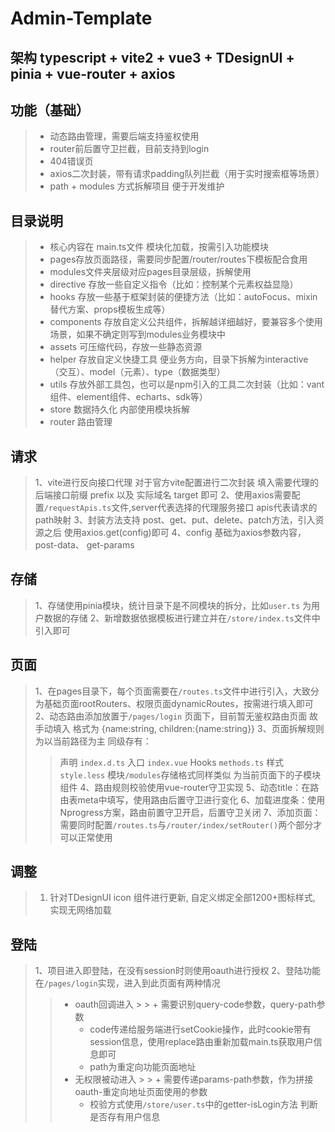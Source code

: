 # Admin-Template

## 架构 typescript + vite2 + vue3 + TDesignUI + pinia + vue-router + axios

## 功能（基础）
> - 动态路由管理，需要后端支持鉴权使用
> - router前后置守卫拦截，目前支持到login
> - 404错误页
> - axios二次封装，带有请求padding队列拦截（用于实时搜索框等场景）
> - path + modules 方式拆解项目 便于开发维护

## 目录说明

> - 核心内容在 main.ts文件 模块化加载，按需引入功能模块
> - pages存放页面路径，需要同步配置/router/routes下模板配合食用
> - modules文件夹层级对应pages目录层级，拆解使用
> - directive 存放一些自定义指令（比如：控制某个元素权益显隐）
> - hooks 存放一些基于框架封装的便捷方法（比如：autoFocus、mixin替代方案、props模板生成等）
> - components 存放自定义公共组件，拆解越详细越好，要兼容多个使用场景，如果不确定则写到modules业务模块中
> - assets 可压缩代码，存放一些静态资源
> - helper 存放自定义快捷工具 便业务方向，目录下拆解为interactive（交互）、model（元素）、type（数据类型）
> - utils 存放外部工具包，也可以是npm引入的工具二次封装（比如：vant组件、element组件、echarts、sdk等）
> - store 数据持久化 内部使用模块拆解
> - router 路由管理

## 请求
> 1、vite进行反向接口代理 对于官方vite配置进行二次封装 填入需要代理的后端接口前缀 prefix 以及 实际域名 target 即可
> 2、使用axios需要配置```/requestApis.ts```文件,server代表选择的代理服务接口 apis代表请求的path映射
> 3、封装方法支持 post、get、put、delete、patch方法，引入资源之后 使用axios.get(config)即可
> 4、config 基础为axios参数内容，post-data、 get-params

## 存储
> 1、存储使用pinia模块，统计目录下是不同模块的拆分，比如```user.ts``` 为用户数据的存储
> 2、新增数据依据模板进行建立并在```/store/index.ts```文件中引入即可

## 页面
> 1、在pages目录下，每个页面需要在```/routes.ts```文件中进行引入，大致分为基础页面rootRouters、权限页面dynamicRoutes，按需进行填入即可
> 2、动态路由添加放置于```/pages/login``` 页面下，目前暂无鉴权路由页面 故手动填入 格式为
> {name:string, children:{name:string}}
> 3、页面拆解规则为以当前路径为主
> 同级存有：
>> 声明 ```index.d.ts```
>> 入口 ```index.vue```
>> Hooks ```methods.ts```
>> 样式 ```style.less```
>> 模块```/modules```存储格式同样类似 为当前页面下的子模块组件
> 4、路由规则校验使用vue-router守卫实现
> 5、动态title：在路由表meta中填写，使用路由后置守卫进行变化
> 6、加载进度条：使用Nprogress方案，路由前置守卫开启，后置守卫关闭
> 7、添加页面：需要同时配置```/routes.ts```与```/router/index/setRouter()```两个部分才可以正常使用

## 调整
> 1. 针对TDesignUI icon 组件进行更新, 自定义绑定全部1200+图标样式, 实现无网络加载

## 登陆
> 1、项目进入即登陆，在没有session时则使用oauth进行授权
> 2、登陆功能在```/pages/login```实现，进入到此页面有两种情况
> > - oauth回调进入
      > >      + 需要识别query-code参数，query-path参数
> >      + code传递给服务端进行setCookie操作，此时cookie带有session信息，使用replace路由重新加载main.ts获取用户信息即可
> >      + path为重定向功能页面地址
> > - 无权限被动进入
      > >      + 需要传递params-path参数，作为拼接oauth-重定向地址页面使用的参数
> >      + 校验方式使用```/store/user.ts```中的getter-isLogin方法 判断是否存有用户信息



